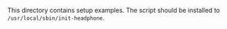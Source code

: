 This directory contains setup examples. The script should be installed to
`/usr/local/sbin/init-headphone`.